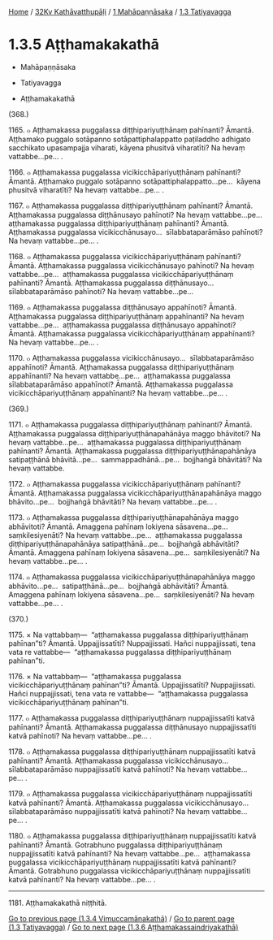 
[Home](/) / [32Kv Kathāvatthupāḷi](../../../32Kv.md) / [1 Mahāpaṇṇāsaka](../../1.md) / [1.3 Tatiyavagga](../1.3.md)

# 1.3.5 Aṭṭhamakakathā

* Mahāpaṇṇāsaka

* Tatiyavagga

* Aṭṭhamakakathā

(368.)

1165\. ๐ Aṭṭhamakassa puggalassa diṭṭhipariyuṭṭhānaṃ pahīnanti? Āmantā. Aṭṭhamako puggalo sotāpanno sotāpattiphalappatto paṭiladdho adhigato sacchikato upasampajja viharati, kāyena phusitvā viharatīti? Na hevaṃ vattabbe…pe… .

1166\. ๐ Aṭṭhamakassa puggalassa vicikicchāpariyuṭṭhānaṃ pahīnanti? Āmantā. Aṭṭhamako puggalo sotāpanno sotāpattiphalappatto…pe…  kāyena phusitvā viharatīti? Na hevaṃ vattabbe…pe… .

1167\. ๐ Aṭṭhamakassa puggalassa diṭṭhipariyuṭṭhānaṃ pahīnanti? Āmantā. Aṭṭhamakassa puggalassa diṭṭhānusayo pahīnoti? Na hevaṃ vattabbe…pe…  aṭṭhamakassa puggalassa diṭṭhipariyuṭṭhānaṃ pahīnanti? Āmantā. Aṭṭhamakassa puggalassa vicikicchānusayo…  sīlabbataparāmāso pahīnoti? Na hevaṃ vattabbe…pe… .

1168\. ๐ Aṭṭhamakassa puggalassa vicikicchāpariyuṭṭhānaṃ pahīnanti? Āmantā. Aṭṭhamakassa puggalassa vicikicchānusayo pahīnoti? Na hevaṃ vattabbe…pe…  aṭṭhamakassa puggalassa vicikicchāpariyuṭṭhānaṃ pahīnanti? Āmantā. Aṭṭhamakassa puggalassa diṭṭhānusayo…  sīlabbataparāmāso pahīnoti? Na hevaṃ vattabbe…pe…

1169\. ๐ Aṭṭhamakassa puggalassa diṭṭhānusayo appahīnoti? Āmantā. Aṭṭhamakassa puggalassa diṭṭhipariyuṭṭhānaṃ appahīnanti? Na hevaṃ vattabbe…pe…  aṭṭhamakassa puggalassa diṭṭhānusayo appahīnoti? Āmantā. Aṭṭhamakassa puggalassa vicikicchāpariyuṭṭhānaṃ appahīnanti? Na hevaṃ vattabbe…pe… .

1170\. ๐ Aṭṭhamakassa puggalassa vicikicchānusayo…  sīlabbataparāmāso appahīnoti? Āmantā. Aṭṭhamakassa puggalassa diṭṭhipariyuṭṭhānaṃ appahīnanti? Na hevaṃ vattabbe…pe…  aṭṭhamakassa puggalassa sīlabbataparāmāso appahīnoti? Āmantā. Aṭṭhamakassa puggalassa vicikicchāpariyuṭṭhānaṃ appahīnanti? Na hevaṃ vattabbe…pe… .

(369.)

1171\. ๐ Aṭṭhamakassa puggalassa diṭṭhipariyuṭṭhānaṃ pahīnanti? Āmantā. Aṭṭhamakassa puggalassa diṭṭhipariyuṭṭhānapahānāya maggo bhāvitoti? Na hevaṃ vattabbe…pe…  aṭṭhamakassa puggalassa diṭṭhipariyuṭṭhānaṃ pahīnanti? Āmantā. Aṭṭhamakassa puggalassa diṭṭhipariyuṭṭhānapahānāya satipaṭṭhānā bhāvitā…pe…  sammappadhānā…pe…  bojjhaṅgā bhāvitāti? Na hevaṃ vattabbe.

1172\. ๐ Aṭṭhamakassa puggalassa vicikicchāpariyuṭṭhānaṃ pahīnanti? Āmantā. Aṭṭhamakassa puggalassa vicikicchāpariyuṭṭhānapahānāya maggo bhāvito…pe…  bojjhaṅgā bhāvitāti? Na hevaṃ vattabbe…pe… .

1173\. ๐ Aṭṭhamakassa puggalassa diṭṭhipariyuṭṭhānapahānāya maggo abhāvitoti? Āmantā. Amaggena pahīnaṃ lokiyena sāsavena…pe…  saṃkilesiyenāti? Na hevaṃ vattabbe…pe…  aṭṭhamakassa puggalassa diṭṭhipariyuṭṭhānapahānāya satipaṭṭhānā…pe…  bojjhaṅgā abhāvitāti? Āmantā. Amaggena pahīnaṃ lokiyena sāsavena…pe…  saṃkilesiyenāti? Na hevaṃ vattabbe…pe… .

1174\. ๐ Aṭṭhamakassa puggalassa vicikicchāpariyuṭṭhānapahānāya maggo abhāvito…pe…  satipaṭṭhānā…pe…  bojjhaṅgā abhāvitāti? Āmantā. Amaggena pahīnaṃ lokiyena sāsavena…pe…  saṃkilesiyenāti? Na hevaṃ vattabbe…pe… .

(370.)

1175\. × Na vattabbaṃ—  “aṭṭhamakassa puggalassa diṭṭhipariyuṭṭhānaṃ pahīnan”ti? Āmantā. Uppajjissatīti? Nuppajjissati. Hañci nuppajjissati, tena vata re vattabbe—  “aṭṭhamakassa puggalassa diṭṭhipariyuṭṭhānaṃ pahīnan”ti.

1176\. × Na vattabbaṃ—  “aṭṭhamakassa puggalassa vicikicchāpariyuṭṭhānaṃ pahīnan”ti? Āmantā. Uppajjissatīti? Nuppajjissati. Hañci nuppajjissati, tena vata re vattabbe—  “aṭṭhamakassa puggalassa vicikicchāpariyuṭṭhānaṃ pahīnan”ti.

1177\. ๐ Aṭṭhamakassa puggalassa diṭṭhipariyuṭṭhānaṃ nuppajjissatīti katvā pahīnanti? Āmantā. Aṭṭhamakassa puggalassa diṭṭhānusayo nuppajjissatīti katvā pahīnoti? Na hevaṃ vattabbe…pe… .

1178\. ๐ Aṭṭhamakassa puggalassa diṭṭhipariyuṭṭhānaṃ nuppajjissatīti katvā pahīnanti? Āmantā. Aṭṭhamakassa puggalassa vicikicchānusayo…  sīlabbataparāmāso nuppajjissatīti katvā pahīnoti? Na hevaṃ vattabbe…pe… .

1179\. ๐ Aṭṭhamakassa puggalassa vicikicchāpariyuṭṭhānaṃ nuppajjissatīti katvā pahīnanti? Āmantā. Aṭṭhamakassa puggalassa vicikicchānusayo…  sīlabbataparāmāso nuppajjissatīti katvā pahīnoti? Na hevaṃ vattabbe…pe… .

1180\. ๐ Aṭṭhamakassa puggalassa diṭṭhipariyuṭṭhānaṃ nuppajjissatīti katvā pahīnanti? Āmantā. Gotrabhuno puggalassa diṭṭhipariyuṭṭhānaṃ nuppajjissatīti katvā pahīnanti? Na hevaṃ vattabbe…pe…  aṭṭhamakassa puggalassa vicikicchāpariyuṭṭhānaṃ nuppajjissatīti katvā pahīnanti? Āmantā. Gotrabhuno puggalassa vicikicchāpariyuṭṭhānaṃ nuppajjissatīti katvā pahīnanti? Na hevaṃ vattabbe…pe… .

---

1181\. Aṭṭhamakakathā niṭṭhitā.



[Go to previous page (1.3.4 Vimuccamānakathā)](1.3.4.md) / [Go to parent page (1.3 Tatiyavagga)](../1.3.md) / [Go to next page (1.3.6 Aṭṭhamakassaindriyakathā)](1.3.6.md)



